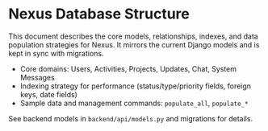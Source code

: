 # Nexus Database Structure

This document describes the core models, relationships, indexes, and data population strategies for Nexus. It mirrors the current Django models and is kept in sync with migrations.

- Core domains: Users, Activities, Projects, Updates, Chat, System Messages
- Indexing strategy for performance (status/type/priority fields, foreign keys, date fields)
- Sample data and management commands: `populate_all`, `populate_*`

See backend models in `backend/api/models.py` and migrations for details.
